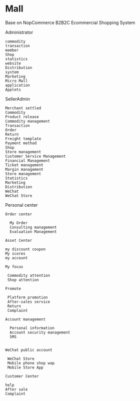 # Mall
Base on NopCommerce  B2B2C Ecommercial Shopping System

Administrator

    commodity
    transaction
    member
    Shop
    statistics
    website
    Distribution
    system
    Marketing
    Micro Mall
    application
    Applets

 SellerAdmin
 
    Merchant settled
    Commodity
    Product release
    Commodity management
    Transaction
    Order
    Return
    Freight template
    Payment method
    Shop
    Store management
    Customer Service Management
    Financial Management
    Ticket management
    Margin management
    Store management
    Statistics
    Marketing   
    Distribution
    WeChat
    WeChat Store
      

Personal center

 
    Order center
      
      My Order
      Consulting management
      Evaluation Management

    Asset Center
  
    my discount coupon
    My scores
    my account

    My focus
     
     Commodity attention
     Shop attention

    Promote
     
     Platform promotion
     After-sales service
     Return
     Complaint

    Account management
      
      Personal information
      Account security management
      SMS 
         

    WeChat public account
     
     WeChat Store
     Mobile phone shop wap
     Mobile Store App

    Customer Center

    help
    After sale
    Complaint
